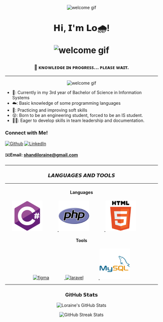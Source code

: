 <p align="center">
  <img width="1000" height="500" src="https://media2.giphy.com/media/v1.Y2lkPTc5MGI3NjExNHZnbTVlYzRsYXprcGs0bndubXM2ZTBlczY4cW92emtpa3VyOHRyeCZlcD12MV9pbnRlcm5hbF9naWZfYnlfaWQmY3Q9cw/3ohhwutQL0CDTq3kKA/giphy.gif" alt="welcome gif"> 
</p>
<h1 align="center">𝗛𝗶, 𝗜'𝗺 𝗟𝗼🌧️!
<p align="center">
  <img width="300" src="https://media.giphy.com/media/v1.Y2lkPTc5MGI3NjExZHd6N3V5cDF3Z2pseWczcDkwMWoxc29iM2phODhweXQwMmt3ZzR5bSZlcD12MV9zdGlja2Vyc19zZWFyY2gmY3Q9cw/1XlkaPSWgYj3EoWqiU/giphy.gif" alt="welcome gif">

</p>

</h1>


<h3 align="center">🧠 ᴋɴᴏᴡʟᴇᴅɢᴇ ɪɴ ᴘʀᴏɢʀᴇꜱꜱ... ᴘʟᴇᴀꜱᴇ ᴡᴀɪᴛ.</h3>
<hr>

<p align="center">
  <img width="200" src="https://media.giphy.com/media/v1.Y2lkPWVjZjA1ZTQ3cXpmOXV5NTA2OHdibW81Y21nZTIxOGFjd3B6MDhvOGE2ODVlNDl1ZyZlcD12MV9zdGlja2Vyc19zZWFyY2gmY3Q9cw/Lh1XLWCeaSLUnz8l1A/giphy.gif" alt="welcome gif">

- 🏫: Currently in my 3rd year of Bachelor of Science in Information Systems
- ☁️: Basic knowledge of some programming languages
- 📔: Practicing and improving soft skills
- 😝: Born to be an engineering student, forced to be an IS student.
- 👩‍🎓: Eager to develop skills in team leadership and documentation.

<h3> Connect with Me! </h3>

<p align="left"><a 
href="https://github.com/loraine-shandi" target="_blank"><img alt="Github" 
src="https://img.shields.io/badge/GitHub-%2312100E.svg?&style=for-the-badge&logo=Github&logoColor=white"></a> 
<a href="https://www.linkedin.com/in/shandi-belen-3a5566302/" target="_blank"><img alt="LinkedIn" 
src="https://img.shields.io/badge/linkedin-%2312100E.svg?&style=for-the-badge&logo=linkedin&logoColor=blue" /></a>
  <br>
<h4>✉️Email: <a href="mailto:shandiloraine@gmail.com" target="_blank">shandiloraine@gmail.com</a></h4>


---
<h3 align="center">𝙇𝘼𝙉𝙂𝙐𝘼𝙂𝙀𝙎 𝘼𝙉𝘿 𝙏𝙊𝙊𝙇𝙎</h3>

---

<h4 align="center">Languages</h4>
<p align="center">
  <a href="https://www.w3schools.com/cs/" target="_blank" rel="noreferrer">
    <img src="https://raw.githubusercontent.com/devicons/devicon/master/icons/csharp/csharp-original.svg" alt="csharp" width="100" height="100" style="margin-right: 50px;" />
  </a>
  <a href="https://www.php.net" target="_blank" rel="noreferrer">
    <img src="https://raw.githubusercontent.com/devicons/devicon/master/icons/php/php-original.svg" alt="php" width="100" height="100" style="margin-right: 50px;"/>
  <a href="https://www.w3.org/html/" target="_blank" rel="noreferrer"> <img src="https://raw.githubusercontent.com/devicons/devicon/master/icons/html5/html5-original-wordmark.svg" alt="html5" width="100" height="100" style="margin-right: 50px;"/> </a>

</p>


<h4 align="center">Tools</h4>
<p align="center">
  <a href="https://www.figma.com/" target="_blank" rel="noreferrer">
    <img src="https://www.vectorlogo.zone/logos/figma/figma-icon.svg" alt="figma" width="100" height="100" style="margin-right: 50px;"/>
  </a>
  <a href="https://laravel.com/" target="_blank" rel="noreferrer">
    <img src="https://www.logo.wine/a/logo/Laravel/Laravel-Logo.wine.svg" alt="laravel" width="100" height="100" style="margin-right: 50px;"/>
  </a>
  <a href="https://www.mysql.com/" target="_blank" rel="noreferrer">
    <img src="https://raw.githubusercontent.com/devicons/devicon/master/icons/mysql/mysql-original-wordmark.svg" alt="mysql" width="100" height="100"/>
  </a>
</p>

<hr>
   
</p>

<h3 align="center"> GitHub 𝗦𝘁𝗮𝘁𝘀 </h3>
<p align="center">
  <img src="https://github-readme-stats.vercel.app/api?username=loraine-shandi&show_icons=true&theme=dracula" alt="Loraine's GitHub Stats">
</p>
<p align="center">
  <img src="https://github-readme-streak-stats.herokuapp.com/?user=loraine-shandi&theme=synthwave" alt="GitHub Streak Stats" height="165">
</p>





